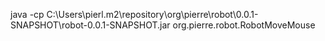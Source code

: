 java -cp C:\Users\pierl\.m2\repository\org\pierre\robot\0.0.1-SNAPSHOT\robot-0.0.1-SNAPSHOT.jar org.pierre.robot.RobotMoveMouse 